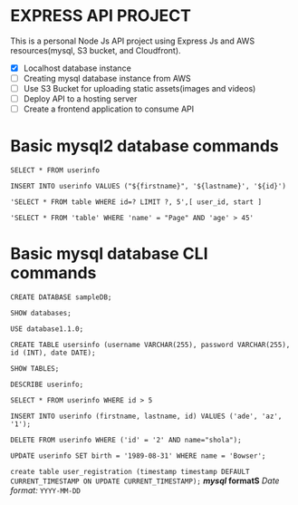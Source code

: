 # EXPRESS API PROJECT

This is a personal Node Js API project using Express Js and AWS resources(mysql, S3 bucket, and Cloudfront).

- [x] Localhost database instance
- [ ] Creating mysql database instance from AWS
- [ ] Use S3 Bucket for uploading static assets(images and videos)
- [ ] Deploy API to a hosting server
- [ ] Create a frontend application to consume API

# Basic mysql2 database commands

`SELECT * FROM userinfo`

`INSERT INTO userinfo VALUES ("${firstname}", '${lastname}', '${id}')`

`'SELECT * FROM table WHERE id=? LIMIT ?, 5',[ user_id, start ]`

`'SELECT * FROM 'table' WHERE 'name' = "Page" AND 'age' > 45'`

# Basic mysql database CLI commands

`CREATE DATABASE sampleDB;`

`SHOW databases;`

`USE database1.1.0;`

`CREATE TABLE usersinfo (username VARCHAR(255), password VARCHAR(255), id (INT), date DATE);`

`SHOW TABLES;`

`DESCRIBE userinfo;`

`SELECT * FROM userinfo WHERE id > 5`

`INSERT INTO userinfo (firstname, lastname, id) VALUES ('ade', 'az', '1');`

`DELETE FROM userinfo WHERE ('id' = '2' AND name="shola");`

`UPDATE userinfo SET birth = '1989-08-31' WHERE name = 'Bowser';`

`create table user_registration (timestamp timestamp DEFAULT CURRENT_TIMESTAMP ON UPDATE CURRENT_TIMESTAMP);`
**_mysql_ formatS**
_Date format:_ `YYYY-MM-DD`
